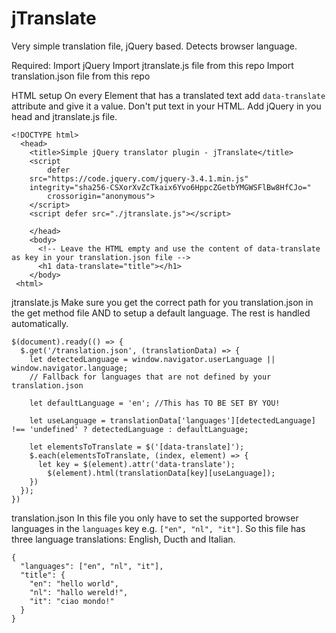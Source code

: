 # jTranslate
Very simple translation file, jQuery based. Detects browser language.

Required:
Import jQuery
Import jtranslate.js file from this repo
Import translation.json file from this repo

HTML setup
On every Element that has a translated text add `data-translate` attribute and give it a value. Don't put text in your HTML.
Add jQuery in you head and jtranslate.js file.
```
<!DOCTYPE html>
  <head>
    <title>Simple jQuery translator plugin - jTranslate</title>
    <script
        defer
	src="https://code.jquery.com/jquery-3.4.1.min.js"
	integrity="sha256-CSXorXvZcTkaix6Yvo6HppcZGetbYMGWSFlBw8HfCJo="
        crossorigin="anonymous">
    </script>
    <script defer src="./jtranslate.js"></script>
    
    </head>
    <body>
      <!-- Leave the HTML empty and use the content of data-translate as key in your translation.json file -->
      <h1 data-translate="title"></h1>
    </body>
 <html>
  ```
jtranslate.js
Make sure you get the correct path for you translation.json in the get method file AND to setup a default language.
The rest is handled automatically.
```
$(document).ready(() => {
  $.get('/translation.json', (translationData) => {
    let detectedLanguage = window.navigator.userLanguage || window.navigator.language;
    // Fallback for languages that are not defined by your translation.json
    
    let defaultLanguage = 'en'; //This has TO BE SET BY YOU! 

    let useLanguage = translationData['languages'][detectedLanguage] !== 'undefined' ? detectedLanguage : defaultLanguage;
    
    let elementsToTranslate = $('[data-translate]');
    $.each(elementsToTranslate, (index, element) => {
      let key = $(element).attr('data-translate');
        $(element).html(translationData[key][useLanguage]);
    })
  });
})
```

translation.json
In this file you only have to set the supported browser languages in the `languages` key e.g. `["en", "nl", "it"]`.
So this file has three language translations: English, Ducth and Italian.
```
{
  "languages": ["en", "nl", "it"],
  "title": {
    "en": "hello world",
    "nl": "hallo wereld!",
    "it": "ciao mondo!"
  }
}
```
